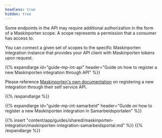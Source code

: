 ```yaml
---
headless: true
hidden: true
---
```


Some endpoints in the API may require additional authorization in the form of a Maskinporten scope.
A scope represents a permission that a consumer has access to.

You can connect a given set of scopes to the specific Maskinporten integration instance that
provides your API client with Maskinporten tokens upon request.

{{% expandlarge id="guide-mp-int-api" header="Guide on how to register a new Maskinporten integration through API" %}}

Please reference [Maskinporten's own documentation](https://docs.digdir.no/docs/Maskinporten/maskinporten_guide_apikonsument) 
on registering a new integration through their self service API.

{{% /expandlarge %}}


{{% expandlarge id="guide-mp-int-samarbeid" header="Guide on how to register a new Maskinporten integration in Samarbeidsportalen" %}}

{{% insert "content/app/guides/shared/maskinporten-integration/maskinporten-integration-samarbeidsportal.md" %}}
{{% /expandlarge %}}

